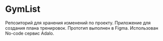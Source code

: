 # GymList
Репозиторий для хранения изменений по проекту.
Приложение для создания плана тренировок.
Прототип выполнен в Figma. 
Использован No-code сервис Adalo.
